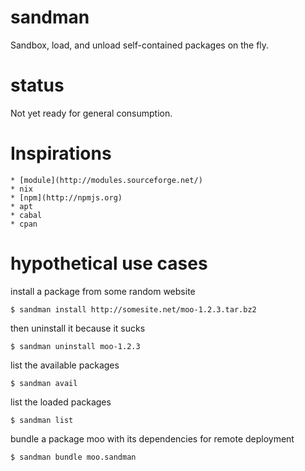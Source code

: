 sandman
=======

Sandbox, load, and unload self-contained packages on the fly.

status
======

Not yet ready for general consumption.

Inspirations
============
    * [module](http://modules.sourceforge.net/)
    * nix
    * [npm](http://npmjs.org)
    * apt
    * cabal
    * cpan

hypothetical use cases
======================

install a package from some random website

    $ sandman install http://somesite.net/moo-1.2.3.tar.bz2
    
then uninstall it because it sucks

    $ sandman uninstall moo-1.2.3
    
list the available packages

    $ sandman avail
    
list the loaded packages

    $ sandman list
    
bundle a package moo with its dependencies for remote deployment

    $ sandman bundle moo.sandman
